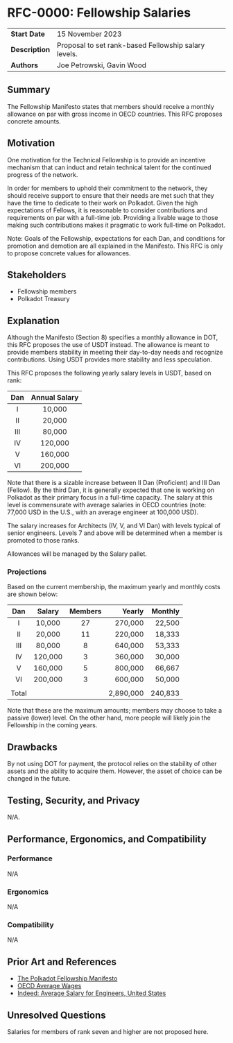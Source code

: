 # RFC-0000: Fellowship Salaries

|                 |                                                                               |
| --------------- | ----------------------------------------------------------------------------- |
| **Start Date**  | 15 November 2023                                                              |
| **Description** | Proposal to set rank-based Fellowship salary levels.                          |
| **Authors**     | Joe Petrowski, Gavin Wood                                                     |

## Summary

The Fellowship Manifesto states that members should receive a monthly allowance on par with gross
income in OECD countries. This RFC proposes concrete amounts.

## Motivation

One motivation for the Technical Fellowship is to provide an incentive mechanism that can induct and
retain technical talent for the continued progress of the network.

In order for members to uphold their commitment to the network, they should receive support to
ensure that their needs are met such that they have the time to dedicate to their work on Polkadot.
Given the high expectations of Fellows, it is reasonable to consider contributions and requirements
on par with a full-time job. Providing a livable wage to those making such contributions makes it
pragmatic to work full-time on Polkadot.

Note: Goals of the Fellowship, expectations for each Dan, and conditions for promotion and demotion
are all explained in the Manifesto. This RFC is only to propose concrete values for allowances.

## Stakeholders

- Fellowship members
- Polkadot Treasury

## Explanation

Although the Manifesto (Section 8) specifies a monthly allowance in DOT, this RFC proposes the use
of USDT instead. The allowance is meant to provide members stability in meeting their day-to-day
needs and recognize contributions. Using USDT provides more stability and less speculation.

This RFC proposes the following yearly salary levels in USDT, based on rank:

| Dan | Annual Salary |
|:---:|:-------------:|
|   I |     10,000    |
|  II |     20,000    |
| III |     80,000    |
|  IV |    120,000    |
|   V |    160,000    |
|  VI |    200,000    |

Note that there is a sizable increase between II Dan (Proficient) and III Dan (Fellow). By the third
Dan, it is generally expected that one is working on Polkadot as their primary focus in a full-time
capacity. The salary at this level is commensurate with average salaries in OECD countries (note:
77,000 USD in the U.S., with an average engineer at 100,000 USD).

The salary increases for Architects (IV, V, and VI Dan) with levels typical of senior engineers. Levels 7 and above will be determined when a member is promoted to those ranks.

Allowances will be managed by the Salary pallet.

### Projections

Based on the current membership, the maximum yearly and monthly costs are shown below:

| Dan   | Salary  | Members | Yearly    | Monthly |
|:-----:|:-------:|:-------:| ---------:| -------:|
|     I |  10,000 |      27 |   270,000 |  22,500 |
|    II |  20,000 |      11 |   220,000 |  18,333 |
|   III |  80,000 |       8 |   640,000 |  53,333 |
|    IV | 120,000 |       3 |   360,000 |  30,000 |
|     V | 160,000 |       5 |   800,000 |  66,667 |
|    VI | 200,000 |       3 |   600,000 |  50,000 |
|       |         |         |           |         |
| Total |         |         | 2,890,000 | 240,833 |

Note that these are the maximum amounts; members may choose to take a passive (lower) level. On the
other hand, more people will likely join the Fellowship in the coming years.

## Drawbacks

By not using DOT for payment, the protocol relies on the stability of other assets and the ability
to acquire them. However, the asset of choice can be changed in the future.

## Testing, Security, and Privacy

N/A.

## Performance, Ergonomics, and Compatibility

### Performance

N/A

### Ergonomics

N/A

### Compatibility

N/A

## Prior Art and References

- [The Polkadot Fellowship
  Manifesto](https://github.com/polkadot-fellows/manifesto/blob/5e01eef15eded63f1db9be808b0f7c11bb9f4a12/manifesto.pdf)
- [OECD Average Wages](https://data.oecd.org/earnwage/average-wages.htm#indicator-chart)
- [Indeed: Average Salary for Engineers, United
  States](https://www.indeed.com/career/engineer/salaries)

## Unresolved Questions

Salaries for members of rank seven and higher are not proposed here.
